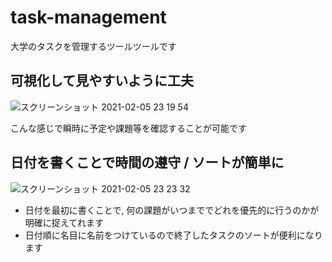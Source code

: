 # task-management
大学のタスクを管理するツールツールです

## 可視化して見やすいように工夫

![スクリーンショット 2021-02-05 23 19 54](https://user-images.githubusercontent.com/66785066/107045346-c2133d80-6808-11eb-80a0-fa30a9c1d9c1.png)  

こんな感じで瞬時に予定や課題等を確認することが可能です

## 日付を書くことで時間の遵守 / ソートが簡単に

![スクリーンショット 2021-02-05 23 23 32](https://user-images.githubusercontent.com/66785066/107045768-41a10c80-6809-11eb-9d50-cd15f17eee58.png)  

- 日付を最初に書くことで, 何の課題がいつまででどれを優先的に行うのかが明確に捉えてれます
- 日付順に名目に名前をつけているので終了したタスクのソートが便利になります
